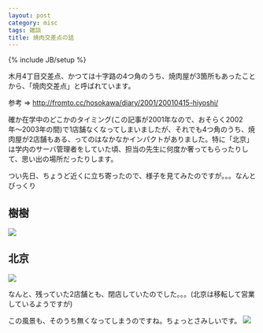 ```yaml
---
layout: post
category: misc
tags: 雑談
title: 焼肉交差点の話
---
```

{% include JB/setup %}

木月4丁目交差点、かつては十字路の4つ角のうち、焼肉屋が3箇所もあったことから、「焼肉交差点」と呼ばれています。

参考 => http://fromto.cc/hosokawa/diary/2001/20010415-hiyoshi/

確か在学中のどこかのタイミング(この記事が2001年なので、おそらく2002年〜2003年の間)で1店舗なくなってしまいましたが、それでも4つ角のうち、焼肉屋が2店舗もある、ってのはなかなかインパクトがありました。特に「北京」は学内のサーバ管理者をしていた頃、担当の先生に何度か奢ってもらったりして、思い出の場所だったりします。

つい先日、ちょうど近くに立ち寄ったので、様子を見てみたのですが。。。なんとびっくり

## 樹樹
<img src="https://lh3.googleusercontent.com/9eVkTs2_5iGhbJJFjUaHe-CZtlnfEU_JptT7_-sAAVgAH57OyPBS5SgY1TRh3NA0E8dulMD0o-lGV7RSEtz7mbm4TNzwwmEOyolFZ0xirMXnD1w2iwwlhPpYF_rLu69aNr9uESTsi_ig4LnqbNhvvyoO2oRbthywRxFryHVLjRx7XUMSLbWmE2OGK8kjURYFPy_SpxpXPaF-fPWKibyzJzrcbyP6F-DWW7i7sKsxBst7D8igOsxoCca7Rx7BmVvY63MaEh_ZyadAzJ0rSIhDzqtjzY24CQIn_33DnvV8ptX3eNPEuIAyQrZsnpO6KBACvAWwORdkr87cLeGL6hyz11eBs-qOYg1JDd9ZAdqWHjU8HB3mPt42hRxH0GBDRAUwivvP9FT2rVumfX802YwWlNsb_VZ0AIBJBzuuxY77O6wtMdfXVtgrcY7ypmuagS1H5gYOHVeZiO8Z2r4sssX4J1eTmdN4rB4qV7tu1axeIu5k1GdOLoSlWZmx5bZqV0syrigYSag7aymqzwu0dTZuxm_pPQKDCmiv4TPp5fSc8OFTCnJ6ODaxThJE9QBMOQu4zw0B=w187-h333-no">

## 北京
<img src="https://lh3.googleusercontent.com/AGYOoBXLFBfe_2WcwyEArPVa5G7l1asPP3x1ebA_KWmcSX2nNGx5NN0UJ5qnyVTxYO4HgILcLlKbpptS4reCFXVa-mWvlF-EXR7Lvf0wGMOUDTDWXM4b87tqP_ImLCzp-Jx4DdOLYQgydftHY7CSxPuyx-5EqB_jDlBIDvI2B1MJkw8HCblWo3Pl5sgSn3VWTJehbLJpaY-r1kZIRwCHX0g8XfU1GnrEugpRz7RHZZCJn3_aaOOD7Pz6bNDZ8lzk_N2rSI71akBlxdv1viYMwi5SUHfCahQ_2LCwqYMw_ma-eNkj3c4X1c0uUJBn7CSoV2JKBnOWSEGTJGcTAdU_TRREBvAZNqPdrEfoLK_MDir5m9pigOxr9wkuRofqYeGLwPevmzCSu5EGArvSONQ05ldSWHMS6dVDwo2Xv67aqg2VfADaT1FTXL8fZ1ZqXMVbiVcJIR-EO7l2Jads1c9VEVwTMlr8yv824wtfhS66uav8lqp7ugp7atDvafFeMrJkVRRKqUdm9-n9O2GwIDA79nve8ehPtVSE5ut6_eW02ql3ksADBlNjNQsJwvhOo7Nspamn=w592-h333-no">

なんと、残っていた2店舗とも、閉店していたのでした。。。(北京は移転して営業しているようですが)

この風景も、そのうち無くなってしまうのですね。ちょっとさみしいです。
<img src="https://lh3.googleusercontent.com/ffxgKzq7xfxMaShqtohJ3PTO1L6LOeEnTTysQD1DMl2GS0Sz9FmaM5KUvHJ0qhX00tApRSbPMEAWKrRSWfppvncYizPcU1vsE7iIbOOFBecKdxGv0ssoe6ic9RVWXM93v8y3AC-nZ6r6UZGznbcxh65lm_tTKqNMltyMzZFs6MzAZ_OMk5Iwfy-Kcqzs_cXV9p8vaLBh3lVtK4rw56yZ26IsH1UG-FouJrk3hcRNa_b8h24bOB1y-8ojdLULYvDFrs7XoPtBW0dwbywr9entn21jrbj6g_S6Q2DOpLQTGRQrULWPlKaHN906Am0GQIB8UmJ21l6fbP8h7W2QMb7H4oowH1nSHJ7VDfSRg5OrwHJ6ZrwG7qes_YVM_-c4pLviq9gxhuZzxn2_9yRHTr7wfevruiQ-mNwDKG5fgo7m9sHdhdMOackCfaOUSLHlJa47RqMvtE6T-t5dT-fYER-KTLRCk2iuirRvrc01d_GcMJ2Q0dNv81xmMWV8g7mylvvgfAjICC8i0RMq1XZoCVM77YZQPWVezsxDGhOu_P1XMezDqQQDiVwhk3MFD0WPM08wP7hn=w592-h333-no">
